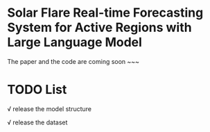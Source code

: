 # Solar Flare Real-time Forecasting System for Active Regions with Large Language Model

The paper and the code are coming soon ~~~

# TODO List

√ release the model structure

√ release the dataset
